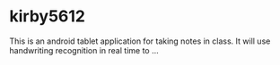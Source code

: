 # kirby5612
This is an android tablet application for taking notes in class. It will use handwriting recognition in real time to …
